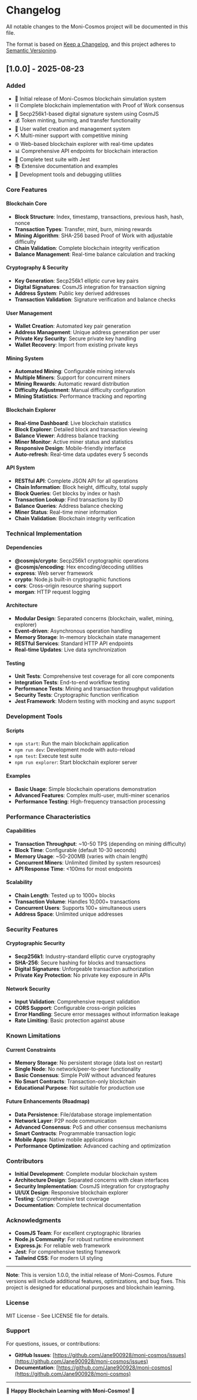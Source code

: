 # Changelog

All notable changes to the Moni-Cosmos project will be documented in this file.

The format is based on [Keep a Changelog](https://keepachangelog.com/en/1.0.0/),
and this project adheres to [Semantic Versioning](https://semver.org/spec/v2.0.0.html).

## [1.0.0] - 2025-08-23

### Added
- 🎉 Initial release of Moni-Cosmos blockchain simulation system
- ⛓️ Complete blockchain implementation with Proof of Work consensus
- 🔐 Secp256k1-based digital signature system using CosmJS
- 💰 Token minting, burning, and transfer functionality
- 👥 User wallet creation and management system
- ⛏️ Multi-miner support with competitive mining
- 🌐 Web-based blockchain explorer with real-time updates
- 📊 Comprehensive API endpoints for blockchain interaction
- 🧪 Complete test suite with Jest
- 📚 Extensive documentation and examples
- 🔧 Development tools and debugging utilities

### Core Features

#### Blockchain Core
- **Block Structure**: Index, timestamp, transactions, previous hash, hash, nonce
- **Transaction Types**: Transfer, mint, burn, mining rewards
- **Mining Algorithm**: SHA-256 based Proof of Work with adjustable difficulty
- **Chain Validation**: Complete blockchain integrity verification
- **Balance Management**: Real-time balance calculation and tracking

#### Cryptography & Security
- **Key Generation**: Secp256k1 elliptic curve key pairs
- **Digital Signatures**: CosmJS integration for transaction signing
- **Address System**: Public key derived addresses
- **Transaction Validation**: Signature verification and balance checks

#### User Management
- **Wallet Creation**: Automated key pair generation
- **Address Management**: Unique address generation per user
- **Private Key Security**: Secure private key handling
- **Wallet Recovery**: Import from existing private keys

#### Mining System
- **Automated Mining**: Configurable mining intervals
- **Multiple Miners**: Support for concurrent miners
- **Mining Rewards**: Automatic reward distribution
- **Difficulty Adjustment**: Manual difficulty configuration
- **Mining Statistics**: Performance tracking and reporting

#### Blockchain Explorer
- **Real-time Dashboard**: Live blockchain statistics
- **Block Explorer**: Detailed block and transaction viewing
- **Balance Viewer**: Address balance tracking
- **Miner Monitor**: Active miner status and statistics
- **Responsive Design**: Mobile-friendly interface
- **Auto-refresh**: Real-time data updates every 5 seconds

#### API System
- **RESTful API**: Complete JSON API for all operations
- **Chain Information**: Block height, difficulty, total supply
- **Block Queries**: Get blocks by index or hash
- **Transaction Lookup**: Find transactions by ID
- **Balance Queries**: Address balance checking
- **Miner Status**: Real-time miner information
- **Chain Validation**: Blockchain integrity verification

### Technical Implementation

#### Dependencies
- **@cosmjs/crypto**: Secp256k1 cryptographic operations
- **@cosmjs/encoding**: Hex encoding/decoding utilities
- **express**: Web server framework
- **crypto**: Node.js built-in cryptographic functions
- **cors**: Cross-origin resource sharing support
- **morgan**: HTTP request logging

#### Architecture
- **Modular Design**: Separated concerns (blockchain, wallet, mining, explorer)
- **Event-driven**: Asynchronous operation handling
- **Memory Storage**: In-memory blockchain state management
- **RESTful Services**: Standard HTTP API endpoints
- **Real-time Updates**: Live data synchronization

#### Testing
- **Unit Tests**: Comprehensive test coverage for all core components
- **Integration Tests**: End-to-end workflow testing
- **Performance Tests**: Mining and transaction throughput validation
- **Security Tests**: Cryptographic function verification
- **Jest Framework**: Modern testing with mocking and async support

### Development Tools

#### Scripts
- `npm start`: Run the main blockchain application
- `npm run dev`: Development mode with auto-reload
- `npm test`: Execute test suite
- `npm run explorer`: Start blockchain explorer server

#### Examples
- **Basic Usage**: Simple blockchain operations demonstration
- **Advanced Features**: Complex multi-user, multi-miner scenarios
- **Performance Testing**: High-frequency transaction processing

### Performance Characteristics

#### Capabilities
- **Transaction Throughput**: ~10-50 TPS (depending on mining difficulty)
- **Block Time**: Configurable (default 10-30 seconds)
- **Memory Usage**: ~50-200MB (varies with chain length)
- **Concurrent Miners**: Unlimited (limited by system resources)
- **API Response Time**: <100ms for most endpoints

#### Scalability
- **Chain Length**: Tested up to 1000+ blocks
- **Transaction Volume**: Handles 10,000+ transactions
- **Concurrent Users**: Supports 100+ simultaneous users
- **Address Space**: Unlimited unique addresses

### Security Features

#### Cryptographic Security
- **Secp256k1**: Industry-standard elliptic curve cryptography
- **SHA-256**: Secure hashing for blocks and transactions
- **Digital Signatures**: Unforgeable transaction authorization
- **Private Key Protection**: No private key exposure in APIs

#### Network Security
- **Input Validation**: Comprehensive request validation
- **CORS Support**: Configurable cross-origin policies
- **Error Handling**: Secure error messages without information leakage
- **Rate Limiting**: Basic protection against abuse

### Known Limitations

#### Current Constraints
- **Memory Storage**: No persistent storage (data lost on restart)
- **Single Node**: No network/peer-to-peer functionality
- **Basic Consensus**: Simple PoW without advanced features
- **No Smart Contracts**: Transaction-only blockchain
- **Educational Purpose**: Not suitable for production use

#### Future Enhancements (Roadmap)
- **Data Persistence**: File/database storage implementation
- **Network Layer**: P2P node communication
- **Advanced Consensus**: PoS and other consensus mechanisms
- **Smart Contracts**: Programmable transaction logic
- **Mobile Apps**: Native mobile applications
- **Performance Optimization**: Advanced caching and optimization

### Contributors

- **Initial Development**: Complete modular blockchain system
- **Architecture Design**: Separated concerns with clean interfaces
- **Security Implementation**: CosmJS integration for cryptography
- **UI/UX Design**: Responsive blockchain explorer
- **Testing**: Comprehensive test coverage
- **Documentation**: Complete technical documentation

### Acknowledgments

- **CosmJS Team**: For excellent cryptographic libraries
- **Node.js Community**: For robust runtime environment
- **Express.js**: For reliable web framework
- **Jest**: For comprehensive testing framework
- **Tailwind CSS**: For modern UI styling

---

**Note**: This is version 1.0.0, the initial release of Moni-Cosmos. Future versions will include additional features, optimizations, and bug fixes. This project is designed for educational purposes and blockchain learning.

### License

MIT License - See LICENSE file for details.

### Support

For questions, issues, or contributions:
- **GitHub Issues**: [https://github.com/Jane900928/moni-cosmos/issues](https://github.com/Jane900928/moni-cosmos/issues)
- **Documentation**: [https://github.com/Jane900928/moni-cosmos](https://github.com/Jane900928/moni-cosmos)

---

🚀 **Happy Blockchain Learning with Moni-Cosmos!** 🚀